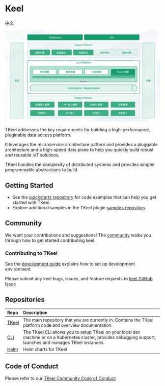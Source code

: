 # Keel
[中文](README_zh.md)

![img.png](docs/images/img/system.png)


TKeel addresses the key requirements for building a high-performance, pluginable data access platform.

It leverages the microservice architecture pattern and provides a pluggable architecture and a high-speed data plane to help you quickly build robust and reusable IoT solutions.

TKeel handles the complexity of distributed systems and provides simpler programmable abstractions to build.

## Getting Started

* See the [quickstarts repository](https://github.com/tkeel-io/cli#) for code examples that can help you get started with TKeel.
* Explore additional samples in the TKeel plugin [samples repository](https://github.com/tkeel-io/tkeel/tree/master/demo).


## Community
We want your contributions and suggestions!
The [community](docs/development/README.md) walks you through how to get started contributing keel.


### Contributing to TKeel

See the [development guide](docs/development/developing-tkeel.md) explains how to set up development environment.

Please submit any keel bugs, issues, and feature requests to [keel GitHub Issue](https://github.com/tkeel-io/keel/issues)


## Repositories

| Repo | Description |
|:-----|:------------|
| [TKeel](https://github.com/tkeel-io/tkeel) | The main repository that you are currently in. Contains the TKeel platform code and overview documentation.
| [CLI](https://github.com/tkeel-io/cli) | The TKeel CLI allows you to setup TKeel on your local dev machine or on a Kubernetes cluster, provides debugging support, launches and manages TKeel instances.
| [Helm](https://github.com/tkeel-io/helm-charts) | Helm charts for TKeel


## Code of Conduct

Please refer to our [TKeel Community Code of Conduct](docs/community/code-of-conduct.md)
